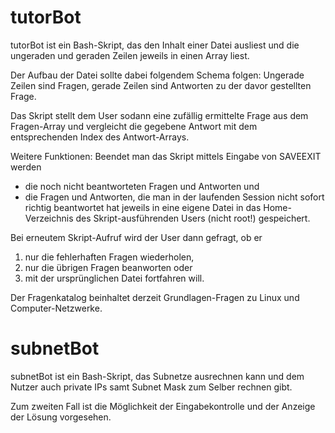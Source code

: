 # tutorBot
tutorBot ist ein Bash-Skript, das den Inhalt einer Datei ausliest
und die ungeraden und geraden Zeilen jeweils in einen Array liest.

Der Aufbau der Datei sollte dabei folgendem Schema folgen:
Ungerade Zeilen sind Fragen,
gerade Zeilen sind Antworten zu der davor gestellten Frage.

Das Skript stellt dem User sodann eine zufällig ermittelte Frage
aus dem Fragen-Array und vergleicht die gegebene Antwort mit dem
entsprechenden Index des Antwort-Arrays.

Weitere Funktionen:
Beendet man das Skript mittels Eingabe von SAVEEXIT werden
- die noch nicht beantworteten Fragen und Antworten und
- die Fragen und Antworten, die man in der laufenden Session nicht sofort richtig beantwortet hat
jeweils in eine eigene Datei in das Home-Verzeichnis des Skript-ausführenden Users (nicht root!) gespeichert.

Bei erneutem Skript-Aufruf wird der User dann gefragt, ob er 
1) nur die fehlerhaften Fragen wiederholen,
2) nur die übrigen Fragen beanworten oder
3) mit der ursprünglichen Datei fortfahren will.

Der Fragenkatalog beinhaltet derzeit Grundlagen-Fragen zu Linux und Computer-Netzwerke.

# subnetBot
subnetBot ist ein Bash-Skript, das Subnetze ausrechnen kann und dem
Nutzer auch private IPs samt Subnet Mask zum Selber rechnen gibt.

Zum zweiten Fall ist die Möglichkeit der Eingabekontrolle und der
Anzeige der Lösung vorgesehen.

